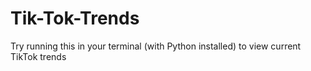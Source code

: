 # Tik-Tok-Trends
Try running this in your terminal (with Python installed) to view current TikTok trends
